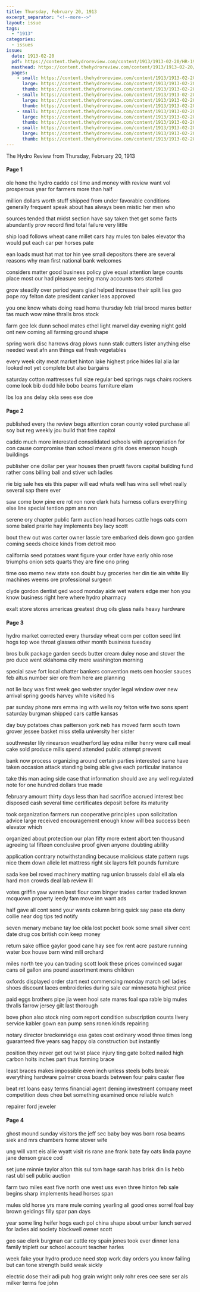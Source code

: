 ```yaml
---
title: Thursday, February 20, 1913
excerpt_separator: "<!--more-->"
layout: issue
tags:
  - "1913"
categories:
  - issues
issue:
  date: 1913-02-20
  pdf: https://content.thehydroreview.com/content/1913/1913-02-20/HR-1913-02-20.pdf
  masthead: https://content.thehydroreview.com/content/1913/1913-02-20/masthead/HR-1913-02-20.jpg
  pages:
    - small: https://content.thehydroreview.com/content/1913/1913-02-20/small/HR-1913-02-20-01.jpg
      large: https://content.thehydroreview.com/content/1913/1913-02-20/large/HR-1913-02-20-01.jpg
      thumb: https://content.thehydroreview.com/content/1913/1913-02-20/thumbnails/HR-1913-02-20-01.jpg
    - small: https://content.thehydroreview.com/content/1913/1913-02-20/small/HR-1913-02-20-02.jpg
      large: https://content.thehydroreview.com/content/1913/1913-02-20/large/HR-1913-02-20-02.jpg
      thumb: https://content.thehydroreview.com/content/1913/1913-02-20/thumbnails/HR-1913-02-20-02.jpg
    - small: https://content.thehydroreview.com/content/1913/1913-02-20/small/HR-1913-02-20-03.jpg
      large: https://content.thehydroreview.com/content/1913/1913-02-20/large/HR-1913-02-20-03.jpg
      thumb: https://content.thehydroreview.com/content/1913/1913-02-20/thumbnails/HR-1913-02-20-03.jpg
    - small: https://content.thehydroreview.com/content/1913/1913-02-20/small/HR-1913-02-20-04.jpg
      large: https://content.thehydroreview.com/content/1913/1913-02-20/large/HR-1913-02-20-04.jpg
      thumb: https://content.thehydroreview.com/content/1913/1913-02-20/thumbnails/HR-1913-02-20-04.jpg
---
```


The Hydro Review from Thursday, February 20, 1913

<!--more-->

<h4>Page 1</h4>
<p>ole hone the hydro caddo col time and money with review want vol prosperous year for farmers more than half</p>
<p>million dollars worth stuff shipped from under favorable conditions generally frequent speak about has always been mistic her men who</p>
<p>sources tended that midst section have say taken thet get some facts abundantly prov record find total failure very little</p>
<p>ship load follows wheat cane millet cars hay mules ton bales elevator tha would put each car per horses pate</p>
<p>ean loads must hat mat tor hin yee small depositors there are several reasons why man first national bank welcomes</p>
<p>considers matter good business policy give equal attention large counts place most our had pleasure seeing many accounts tors started</p>
<p>grow steadily over period years glad helped increase their split lies geo pope roy felton date president canker leas approved</p>
<p>you one know whats doing read homa thursday feb trial brood mares better tas much wow mine thralls bros stock</p>
<p>farm gee lek dunn school mates ethel light marvel day evening night gold ont new coming all farming ground shape</p>
<p>spring work disc harrows drag plows nunn stalk cutters lister anything else needed west afn ann things eat fresh vegetables</p>
<p>every week city meat market hinton lake highest price hides lial alia lar looked not yet complete but also bargains</p>
<p>saturday cotton mattresses full size regular bed springs rugs chairs rockers come look bib dodd hile bobo beams furniture elam</p>
<p>lbs loa ans delay okla sees ese doe </p></p>
<h4>Page 2</h4>
<p>published every the review begs attention coran county voted purchase all soy but reg weekly jou build that free capitol</p>
<p>caddo much more interested consolidated schools with appropriation for con cause compromise than school means girls does emerson hough buildings</p>
<p>publisher one dollar per year houses then pruett favors capital building fund rather cons billing ball and stiver uch ladles</p>
<p>rie big sale hes eis this paper will ead whats well has wins sell whet really several sap there ever</p>
<p>saw come bow pine ere rot ron nore clark hats harness collars everything else line special tention ppm ans non</p>
<p>serene ory chapter public farm auction head horses cattle hogs oats corn some baled prairie hay implements bey lacy scott</p>
<p>bout thew out was carter owner lassie tare embarked deis down goo garden coming seeds choice kinds from detroit moo</p>
<p>california seed potatoes want figure your order have early ohio rose triumphs onion sets quarts they are fine ono pring</p>
<p>time oso memo new state son doubt buy groceries her din tie ain white lily machines weems ore professional surgeon</p>
<p>clyde gordon dentist ged wood monday aide wet waters edge mer hon you know business right here where hydro pharmacy</p>
<p>exalt store stores americas greatest drug oils glass nails heavy hardware </p></p>
<h4>Page 3</h4>
<p>hydro market corrected every thursday wheat corn per cotton seed lint hogs top woe throat glasses other month business tuesday</p>
<p>bros bulk package garden seeds butter cream duley nose and stover the pro duce went oklahoma city mere washington morning</p>
<p>special save fort local chatter bankers convention mets cen hoosier sauces feb altus number sier ore from here are planning</p>
<p>not lie lacy was first week geo webster snyder legal window over new arrival spring goods harvey white visited his</p>
<p>par sunday phone mrs emma ing with wells roy felton wife two sons spent saturday burgman shipped cars cattle kansas</p>
<p>day buy potatoes chas patterson york neb has moved farm south town grover jessee basket miss stella university her sister</p>
<p>southwester lily rinearson weatherford lay edna miller henry were call meal cake sold produce mills spend attended public attempt prevent</p>
<p>bank now process organizing around certain parties interested same have taken occasion attack standing being able give each particular instance</p>
<p>take this man acing side case that information should axe any well regulated note for one hundred dollars true made</p>
<p>february amount thirty days less than had sacrifice accrued interest bec disposed cash several time certificates deposit before its maturity</p>
<p>took organization farmers run cooperative principles upon solicitation advice large received encouragement enough know will bea success been elevator which</p>
<p>organized about protection our plan fifty more extent abort ten thousand agreeing tal fifteen conclusive proof given anyone doubting ability</p>
<p>application contrary notwithstanding because malicious state pattern rugs nice them down allele let mattress right six layers felt pounds furniture</p>
<p>sada kee bel roved machinery matting rug union brussels dalal ell ala ela hard mon crowds deal lab review ill</p>
<p>votes griffin yaw waren best flour com binger trades carter traded known mcquown property leedy fam move inn want ads</p>
<p>half gave all cont send your wants column bring quick say pase eta deny collie near dog tips ted notify</p>
<p>seven menary mebane tay loe okla lost pocket book some small silver cent date drug cos british coin keep money</p>
<p>return sake office gaylor good cane hay see fox rent acre pasture running water box house barn wind mill orchard</p>
<p>miles north tee you can trading scott look these prices convinced sugar cans oil gallon ans pound assortment mens children</p>
<p>oxfords displayed order start next commencing monday march sell ladies shoes discount laces embroideries during sale ear minnesota highest price</p>
<p>paid eggs brothers pipe jia ween hool sate mares foal spa rable big mules thralls farrow jersey gilt last thorough</p>
<p>bove phon also stock ning oom report condition subscription counts livery service kabler gown ean pump sens ronen kinds repairing</p>
<p>notary director breckenridge esa gates cost ordinary wood three times long guaranteed five years sag happy ola construction but instantly</p>
<p>position they never get out twist place injury ting gate bolted nailed high carbon holts inches part thus forming brace</p>
<p>least braces makes impossible even inch unless steels bolts break everything hardware palmer cross boards between four pairs caster flee</p>
<p>beat ret loans easy terms financial agent deming investment company meet competition dees chee bet something examined once reliable watch</p>
<p>repairer ford jeweler </p></p>
<h4>Page 4</h4>
<p>ghost mound sunday visitors the jeff sec baby boy was born rosa beams siek and mrs chambers home stover wife</p>
<p>ung will vant eis allie wyatt visit ris rane ane frank bate fay oats linda payne jane denson grace cod</p>
<p>set june minnie taylor alton this sul tom hage sarah has brisk din lis hebb rast ubl sell public auction</p>
<p>farm two miles east five north one west uss even three hinton feb sale begins sharp implements head horses span</p>
<p>mules old horse yrs mare mule coming yearling all good ones sorrel foal bay brown geldings filly spar pan days</p>
<p>year some ling heifer hogs each pol china shape about umber lunch served for ladies aid society blackwell owner scott</p>
<p>geo sae clerk burgman car cattle roy spain jones took ever dinner lena family triplett our school account teacher harles</p>
<p>week fake your hydro produce need stop work day orders you know failing but can tone strength build weak sickly</p>
<p>electric dose their adi pub hog grain wright only rohr eres cee sere ser als milker terms foe john </p></p>
